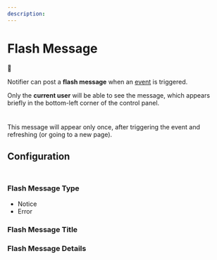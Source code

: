 ```yaml
---
description:
---
```


# Flash Message

🚩

Notifier can post a **flash message** when an [event](/events/) is triggered.

Only the **current user** will be able to see the message, which appears briefly in the bottom-left corner of the control panel.

<img class="dropshadow" src="/images/messages/flash-example.png" alt="" style="max-width:366px; margin-top:10px">

This message will appear only once, after triggering the event and refreshing (or going to a new page).

## Configuration

<img class="dropshadow" src="/images/messages/flash-config.png" alt="" style="max-width:718px; margin-top:10px">

### Flash Message Type
- Notice
- Error

### Flash Message Title

### Flash Message Details
